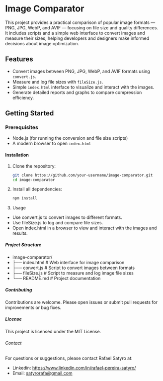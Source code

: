 # Image Comparator

This project provides a practical comparison of popular image formats — PNG, JPG, WebP, and AVIF — focusing on file size and quality differences. It includes scripts and a simple web interface to convert images and measure their sizes, helping developers and designers make informed decisions about image optimization.

## Features

- Convert images between PNG, JPG, WebP, and AVIF formats using `convert.js`.
- Measure and log file sizes with `fileSize.js`.
- Simple `index.html` interface to visualize and interact with the images.
- Generate detailed reports and graphs to compare compression efficiency.

## Getting Started

### Prerequisites

- Node.js (for running the conversion and file size scripts)
- A modern browser to open `index.html`

#### Installation

1. Clone the repository:

   ```bash
   git clone https://github.com/your-username/image-comparator.git
   cd image-comparator

2. Install all dependencies:
   ```bash
   npm install

3. Usage
- Use convert.js to convert images to different formats.
- Use fileSize.js to log and compare file sizes.
- Open index.html in a browser to view and interact with the images and results.


##### Project Structure
- image-comparator/
- ├── index.html       # Web interface for image comparison
- ├── convert.js       # Script to convert images between formats
- ├── fileSize.js      # Script to measure and log image file sizes
- └── README.md        # Project documentation

##### Contributing
Contributions are welcome. Please open issues or submit pull requests for improvements or bug fixes.

##### License
This project is licensed under the MIT License.

###### Contact
For questions or suggestions, please contact Rafael Satyro at:
- Linkedin: https://www.linkedin.com/in/rafael-pereira-satyro/
- Email: satyrorafa@gmail.com
